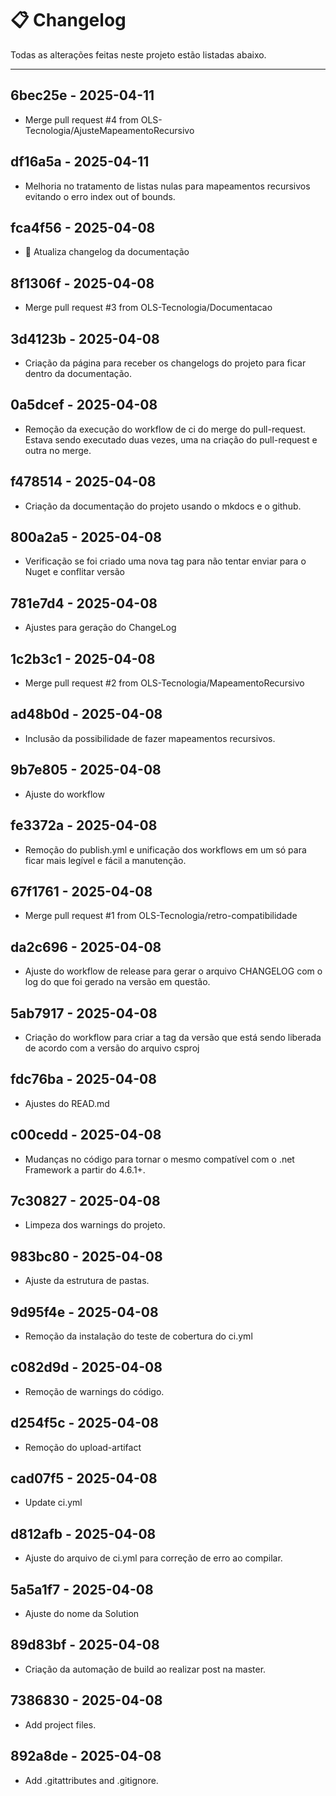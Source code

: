 # 📋 Changelog

Todas as alterações feitas neste projeto estão listadas abaixo.

---

## 6bec25e - 2025-04-11
- Merge pull request #4 from OLS-Tecnologia/AjusteMapeamentoRecursivo

## df16a5a - 2025-04-11
- Melhoria no tratamento de listas nulas para mapeamentos recursivos evitando o erro index out of bounds.

## fca4f56 - 2025-04-08
- 🔄 Atualiza changelog da documentação

## 8f1306f - 2025-04-08
- Merge pull request #3 from OLS-Tecnologia/Documentacao

## 3d4123b - 2025-04-08
- Criação da página para receber os changelogs do projeto para ficar dentro da documentação.

## 0a5dcef - 2025-04-08
- Remoção da execução do workflow de ci do merge do pull-request. Estava sendo executado duas vezes, uma na criação do pull-request e outra no merge.

## f478514 - 2025-04-08
- Criação da documentação do projeto usando o mkdocs e o github.

## 800a2a5 - 2025-04-08
- Verificação se foi criado uma nova tag para não tentar enviar para o Nuget e conflitar versão

## 781e7d4 - 2025-04-08
- Ajustes para geração do ChangeLog

## 1c2b3c1 - 2025-04-08
- Merge pull request #2 from OLS-Tecnologia/MapeamentoRecursivo

## ad48b0d - 2025-04-08
- Inclusão da possibilidade de fazer mapeamentos recursivos.

## 9b7e805 - 2025-04-08
- Ajuste do workflow

## fe3372a - 2025-04-08
- Remoção do publish.yml e unificação dos workflows em um só para ficar mais legível e fácil a manutenção.

## 67f1761 - 2025-04-08
- Merge pull request #1 from OLS-Tecnologia/retro-compatibilidade

## da2c696 - 2025-04-08
- Ajuste do workflow de release para gerar o arquivo CHANGELOG com o log do que foi gerado na versão em questão.

## 5ab7917 - 2025-04-08
- Criação do workflow para criar a tag da versão que está sendo liberada de acordo com a versão do arquivo csproj

## fdc76ba - 2025-04-08
- Ajustes do READ.md

## c00cedd - 2025-04-08
- Mudanças no código para tornar o mesmo compatível com o .net Framework a partir do 4.6.1+.

## 7c30827 - 2025-04-08
- Limpeza dos warnings do projeto.

## 983bc80 - 2025-04-08
- Ajuste da estrutura de pastas.

## 9d95f4e - 2025-04-08
- Remoção da instalação do teste de cobertura do ci.yml

## c082d9d - 2025-04-08
- Remoção de warnings do código.

## d254f5c - 2025-04-08
- Remoção do upload-artifact

## cad07f5 - 2025-04-08
- Update ci.yml

## d812afb - 2025-04-08
- Ajuste do arquivo de ci.yml para correção de erro ao compilar.

## 5a5a1f7 - 2025-04-08
- Ajuste do nome da Solution

## 89d83bf - 2025-04-08
- Criação da automação de build ao realizar post na master.

## 7386830 - 2025-04-08
- Add project files.

## 892a8de - 2025-04-08
- Add .gitattributes and .gitignore.
